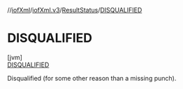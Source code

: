 //[iofXml](../../../../index.md)/[iofXml.v3](../../index.md)/[ResultStatus](../index.md)/[DISQUALIFIED](index.md)

# DISQUALIFIED

[jvm]\
[DISQUALIFIED](index.md)

Disqualified (for some other reason than a missing punch).
